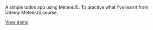 A simple todos app using MeteorJS.
To practive what I've learnt from Udemy MeteorJS course.

[View demo](http://zulh-mytodos.meteor.com/)